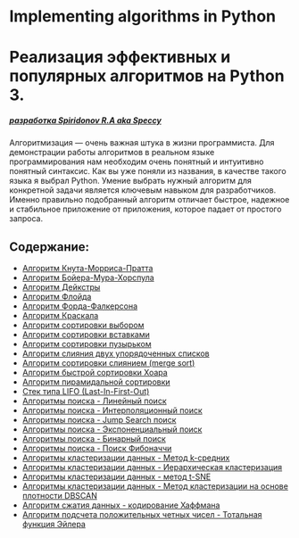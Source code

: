 # Implementing algorithms in Python

# Реализация эффективных и популярных алгоритмов на Python 3.

##### _[разработка Spiridonov R.A aka Speccy]()_

Алгоритмизация — очень важная штука в жизни программиста.
Для демонстрации работы алгоритмов в реальном языке программирования нам необходим очень понятный и интуитивно понятный синтаксис. Как вы уже поняли из названия, в качестве такого языка я выбрал Python.
Умение выбрать нужный алгоритм для конкретной задачи является ключевым навыком для разработчиков. Именно правильно подобранный алгоритм отличает быстрое, надежное и стабильное приложение от приложения, которое падает от простого запроса.


## Содержание:

- [Алгоритм Кнута-Морриса-Пратта](https://github.com/Speccy-Rom/Implementing_algorithms_in_python/tree/master/%D0%90%D0%BB%D0%B3%D0%BE%D1%80%D0%B8%D1%82%D0%BC%D1%8B%20%D0%BF%D0%BE%D0%B8%D1%81%D0%BA%D0%B0%20%D1%81%D1%82%D1%80%D0%BE%D0%BA%D0%B8)
- [Алгоритм Бойера-Мура-Хорспула](https://github.com/Speccy-Rom/Implementing_algorithms_in_python/blob/master/%D0%90%D0%BB%D0%B3%D0%BE%D1%80%D0%B8%D1%82%D0%BC%D1%8B%20%D0%BF%D0%BE%D0%B8%D1%81%D0%BA%D0%B0%20%D1%81%D1%82%D1%80%D0%BE%D0%BA%D0%B8/The%20Boyer-Moore-Horspool%20algorithm.py)
- [Алгоритм Дейкстры](https://github.com/Speccy-Rom/Implementing_algorithms_in_python/blob/master/%D0%90%D0%BB%D0%B3%D0%BE%D1%80%D0%B8%D1%82%D0%BC%D1%8B%20%D0%B3%D1%80%D0%B0%D1%84%D0%BE%D0%B2/Dijkstra%E2%80%99s%20algorithm.py)
- [Алгоритм Флойда](https://github.com/Speccy-Rom/Implementing_algorithms_in_python/blob/master/%D0%90%D0%BB%D0%B3%D0%BE%D1%80%D0%B8%D1%82%D0%BC%D1%8B%20%D0%B3%D1%80%D0%B0%D1%84%D0%BE%D0%B2/algorithm-floyd.py)
- [Алгоритм Форда-Фалкерсона](https://github.com/Speccy-Rom/Implementing_algorithms_in_python/blob/master/%D0%90%D0%BB%D0%B3%D0%BE%D1%80%D0%B8%D1%82%D0%BC%D1%8B%20%D0%B3%D1%80%D0%B0%D1%84%D0%BE%D0%B2/algorithm-forda-fulkersona.py)
- [Алгоритм Краскала](https://github.com/Speccy-Rom/Implementing_algorithms_in_python/blob/master/%D0%90%D0%BB%D0%B3%D0%BE%D1%80%D0%B8%D1%82%D0%BC%D1%8B%20%D0%B3%D1%80%D0%B0%D1%84%D0%BE%D0%B2/algorithm-kruskal.py)
- [Алгоритм сортировки выбором](https://github.com/Speccy-Rom/Implementing_algorithms_in_python/blob/master/%D0%90%D0%BB%D0%B3%D0%BE%D1%80%D0%B8%D1%82%D0%BC%D1%8B%20%D1%81%D0%BE%D1%80%D1%82%D0%B8%D1%80%D0%BE%D0%B2%D0%BE%D0%BA/sort_select.py)
- [Алгоритм сортировки вставками](https://github.com/Speccy-Rom/Implementing_algorithms_in_python/blob/master/%D0%90%D0%BB%D0%B3%D0%BE%D1%80%D0%B8%D1%82%D0%BC%D1%8B%20%D1%81%D0%BE%D1%80%D1%82%D0%B8%D1%80%D0%BE%D0%B2%D0%BE%D0%BA/algorithm_sort_inserts.py)
- [Алгоритм сортировки пузырьком](https://github.com/Speccy-Rom/Implementing_algorithms_in_python/blob/master/%D0%90%D0%BB%D0%B3%D0%BE%D1%80%D0%B8%D1%82%D0%BC%D1%8B%20%D1%81%D0%BE%D1%80%D1%82%D0%B8%D1%80%D0%BE%D0%B2%D0%BE%D0%BA/algorithm-sort-bubble.py)
- [Алгоритм слияния двух упорядоченных списков](https://github.com/Speccy-Rom/Implementing_algorithms_in_python/blob/master/%D0%90%D0%BB%D0%B3%D0%BE%D1%80%D0%B8%D1%82%D0%BC%D1%8B%20%D1%81%D0%BE%D1%80%D1%82%D0%B8%D1%80%D0%BE%D0%B2%D0%BE%D0%BA/algorithm-sort-select.py)
- [Алгоритм сортировки слиянием (merge sort) ](https://github.com/Speccy-Rom/Implementing_algorithms_in_python/blob/master/%D0%90%D0%BB%D0%B3%D0%BE%D1%80%D0%B8%D1%82%D0%BC%D1%8B%20%D1%81%D0%BE%D1%80%D1%82%D0%B8%D1%80%D0%BE%D0%B2%D0%BE%D0%BA/algorithm-sort-merge-list.py)
- [Алгоритм быстрой сортировки Хоара](https://github.com/Speccy-Rom/Implementing_algorithms_in_python/blob/master/%D0%90%D0%BB%D0%B3%D0%BE%D1%80%D0%B8%D1%82%D0%BC%D1%8B%20%D1%81%D0%BE%D1%80%D1%82%D0%B8%D1%80%D0%BE%D0%B2%D0%BE%D0%BA/algorithm-quick-sort.py)
- [Алгоритм пирамидальной сортировки](https://github.com/Speccy-Rom/Implementing_algorithms_in_python/blob/master/%D0%90%D0%BB%D0%B3%D0%BE%D1%80%D0%B8%D1%82%D0%BC%D1%8B%20%D1%81%D0%BE%D1%80%D1%82%D0%B8%D1%80%D0%BE%D0%B2%D0%BE%D0%BA/heap_sort.py)
- [Стек типа LIFO (Last-In-First-Out)](https://github.com/Speccy-Rom/Implementing_algorithms_in_python/blob/master/%D0%A1%D1%82%D0%B5%D0%BA%20LIFO/Last-In-First-Out.py)
- [Алгоритмы поиска - Линейный поиск](https://github.com/Speccy-Rom/Implementing_algorithms_in_python/blob/master/%D0%90%D0%BB%D0%B3%D0%BE%D1%80%D0%B8%D1%82%D0%BC%D1%8B%20%D0%BF%D0%BE%D0%B8%D1%81%D0%BA%D0%B0/liner_search.py)
- [Алгоритмы поиска - Интерполяционный поиск](https://github.com/Speccy-Rom/Implementing_algorithms_in_python/blob/master/%D0%90%D0%BB%D0%B3%D0%BE%D1%80%D0%B8%D1%82%D0%BC%D1%8B%20%D0%BF%D0%BE%D0%B8%D1%81%D0%BA%D0%B0/interpol_search.py)
- [Алгоритмы поиска - Jump Search поиск](https://github.com/Speccy-Rom/Implementing_algorithms_in_python/blob/master/%D0%90%D0%BB%D0%B3%D0%BE%D1%80%D0%B8%D1%82%D0%BC%D1%8B%20%D0%BF%D0%BE%D0%B8%D1%81%D0%BA%D0%B0/Jump_Search.py)
- [Алгоритмы поиска - Экспоненциальный поиск](https://github.com/Speccy-Rom/Implementing_algorithms_in_python/blob/master/%D0%90%D0%BB%D0%B3%D0%BE%D1%80%D0%B8%D1%82%D0%BC%D1%8B%20%D0%BF%D0%BE%D0%B8%D1%81%D0%BA%D0%B0/Exponential_search.py)
- [Алгоритмы поиска - Бинарный поиск](https://github.com/Speccy-Rom/Implementing_algorithms_in_python/blob/master/%D0%90%D0%BB%D0%B3%D0%BE%D1%80%D0%B8%D1%82%D0%BC%D1%8B%20%D0%BF%D0%BE%D0%B8%D1%81%D0%BA%D0%B0/binarn_search.py)
- [Алгоритмы поиска - Поиск Фибоначчи](https://github.com/Speccy-Rom/Implementing_algorithms_in_python/blob/master/%D0%90%D0%BB%D0%B3%D0%BE%D1%80%D0%B8%D1%82%D0%BC%D1%8B%20%D0%BF%D0%BE%D0%B8%D1%81%D0%BA%D0%B0/fibonachi_search.py)
- [Алгоритмы кластеризации данных - Метод k-средних](https://github.com/Speccy-Rom/Implementing_algorithms_in_python/tree/master/%D0%90%D0%BB%D0%B3%D0%BE%D1%80%D0%B8%D1%82%D0%BC%D1%8B%20%D0%BA%D0%BB%D0%B0%D1%81%D1%82%D0%B5%D1%80%D0%B8%D0%B7%D0%B0%D1%86%D0%B8%D0%B8)
- [Алгоритмы кластеризации данных - Иерархическая кластеризация](https://github.com/Speccy-Rom/Implementing_algorithms_in_python/blob/master/%D0%90%D0%BB%D0%B3%D0%BE%D1%80%D0%B8%D1%82%D0%BC%D1%8B%20%D0%BA%D0%BB%D0%B0%D1%81%D1%82%D0%B5%D1%80%D0%B8%D0%B7%D0%B0%D1%86%D0%B8%D0%B8/%D0%98%D0%B5%D1%80%D0%B0%D1%80%D1%85%D0%B8%D1%87%D0%B5%D1%81%D0%BA%D0%B0%D1%8F%20%D0%BA%D0%BB%D0%B0%D1%81%D1%82%D0%B5%D1%80%D0%B8%D0%B7%D0%B0%D1%86%D0%B8%D1%8F.py)
- [Алгоритмы кластеризации данных - метод t-SNE](https://github.com/Speccy-Rom/Implementing_algorithms_in_python/blob/master/%D0%90%D0%BB%D0%B3%D0%BE%D1%80%D0%B8%D1%82%D0%BC%D1%8B%20%D0%BA%D0%BB%D0%B0%D1%81%D1%82%D0%B5%D1%80%D0%B8%D0%B7%D0%B0%D1%86%D0%B8%D0%B8/t-SNE.py)
- [Алгоритмы кластеризации данных - Метод кластеризации на основе плотности DBSCAN](https://github.com/Speccy-Rom/Implementing_algorithms_in_python/blob/master/%D0%90%D0%BB%D0%B3%D0%BE%D1%80%D0%B8%D1%82%D0%BC%D1%8B%20%D0%BA%D0%BB%D0%B0%D1%81%D1%82%D0%B5%D1%80%D0%B8%D0%B7%D0%B0%D1%86%D0%B8%D0%B8/DBSCAN.py)
- [Алгоритм сжатия данных - кодирование Хаффмана](https://github.com/Speccy-Rom/Implementing_algorithms_in_python/tree/master/%D0%90%D0%BB%D0%B3%D0%BE%D1%80%D0%B8%D1%82%D0%BC%D1%8B%20%D0%BA%D0%BE%D0%B4%D0%B8%D1%80%D0%BE%D0%B2%D0%B0%D0%BD%D0%B8%D1%8F%20%D0%B8%20%D1%81%D0%B6%D0%B0%D1%82%D0%B8%D1%8F%20%D0%B4%D0%B0%D0%BD%D0%BD%D1%8B%D1%85)
- [Алгоритм подсчета положительных четных чисел - Тотальная функция Эйлера](https://github.com/Speccy-Rom/Implementing_algorithms_in_python/blob/master/%D0%90%D1%80%D0%B8%D1%84%D0%BC%D0%B5%D1%82%D0%B8%D1%87%D0%B5%D1%81%D0%BA%D0%B8%D0%B5%20%D0%B0%D0%BB%D0%B3%D0%BE%D1%80%D0%B8%D1%82%D0%BC%D1%8B%20%D0%BF%D0%BE%20%D0%BC%D0%BE%D0%B4%D1%83%D0%BB%D1%8E/EulerTotientFunction.py)



